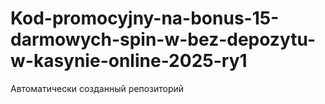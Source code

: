 # Kod-promocyjny-na-bonus-15-darmowych-spin-w-bez-depozytu-w-kasynie-online-2025-ry1
Автоматически созданный репозиторий
